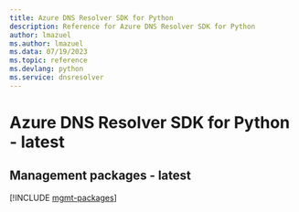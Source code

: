 ```yaml
---
title: Azure DNS Resolver SDK for Python
description: Reference for Azure DNS Resolver SDK for Python
author: lmazuel
ms.author: lmazuel
ms.data: 07/19/2023
ms.topic: reference
ms.devlang: python
ms.service: dnsresolver
---
```

# Azure DNS Resolver SDK for Python - latest

## Management packages - latest
[!INCLUDE [mgmt-packages](dns-resolver-mgmt-index.md)]